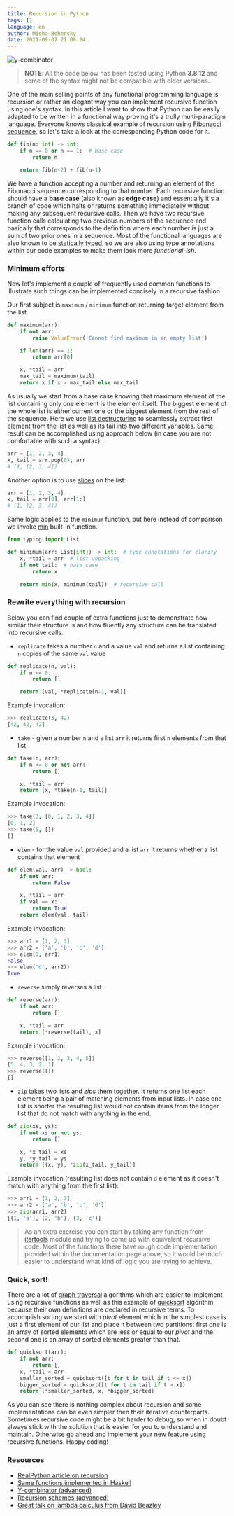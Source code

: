 ```yaml
---
title: Recursion in Python
tags: []
language: en
author: Misha Behersky
date: 2021-09-07 21:00:24
---
```



![y-combinator](/images/y_combinator.png)
> **NOTE**: All the code below has been tested using Python **3.8.12** and some of the syntax might not be compatible with older versions.

One of the main selling points of any functional programming language is recursion or rather an elegant way you can implement recursive function using one's syntax. In this article I want to show that Python can be easily adapted to be written in a functional way proving it's a trully multi-paradigm language.
Everyone knows classical example of recursion using [Fibonacci sequence](https://en.wikipedia.org/wiki/Fibonacci_number), so let's take a look at the corresponding Python code for it.

```python
def fib(n: int) -> int:
    if n == 0 or n == 1:  # base case
        return n

    return fib(n-2) + fib(n-1)
```

We have a function accepting a number and returning an element of the Fibonacci sequence corresponding to that number. Each recursive function should have a **base case** (also known as **edge case**) and essentially it's a branch of code which halts or returns something immediatelly without making any subsequent recursive calls. Then we have two recursive function calls calculating two previous numbers of the sequence and basically that corresponds to the definition where each number is just a sum of two prior ones in a sequence.
Most of the functional languages are also known to be [statically typed](https://en.wikipedia.org/wiki/Type_system#STATIC), so we are also using type annotations within our code examples to make them look more *functional-ish*.

### Minimum efforts

Now let's implement a couple of frequently used common functions to illustrate such things can be implemented concisely in a recursive fashion.

Our first subject is `maximum` / `minimum` function returning target element from the list.

```python
def maximum(arr):
    if not arr:
        raise ValueError('Cannot find maximum in an empty list')

    if len(arr) == 1:
        return arr[0]

    x, *tail = arr
    max_tail = maximum(tail)
    return x if x > max_tail else max_tail
```

As usually we start from a base case knowing that maximum element of the list containing only one element is the element itself.
The biggest element of the whole list is either current one or the biggest element from the rest of the sequence. Here we use [list destructuring](https://www.python.org/dev/peps/pep-3132/) to seamlessly extract first element from the list as well as its tail into two different variables.
Same result can be accomplished using approach below (in case you are not comfortable with such a syntax):

```python
arr = [1, 2, 3, 4]
x, tail = arr.pop(0), arr
# (1, [2, 3, 4])
```

Another option is to use [slices](https://docs.python.org/3/library/functions.html#slice) on the list:

```python
arr = [1, 2, 3, 4]
x, tail = arr[0], arr[1:]
# (1, [2, 3, 4])
```

Same logic applies to the `minimum` function, but here instead of comparison we invoke [min](https://docs.python.org/3/library/functions.html#min) built-in function.

```python
from typing import List

def minimum(arr: List[int]) -> int:  # type annotations for clarity
    x, *tail = arr  # list unpacking
    if not tail:  # base case
        return x

    return min(x, minimum(tail))  # recursive call
```

### Rewrite everything with recursion

Below you can find couple of extra functions just to demonstrate how similar their structure is and how fluently any structure can be translated into recursive calls.

* `replicate` takes a number `n` and a value `val` and returns a list containing `n` copies of the same `val` value

```python
def replicate(n, val):
    if n <= 0:
        return []

    return [val, *replicate(n-1, val)]
```

Example invocation:

```python
>>> replicate(3, 42)
[42, 42, 42]
```

* `take` - given a number `n` and a list `arr` it returns first `n` elements from that list

```python
def take(n, arr):
    if n <= 0 or not arr:
        return []

    x, *tail = arr
    return [x, *take(n-1, tail)]
```

Example invocation:

```python
>>> take(3, [0, 1, 2, 3, 4])
[0, 1, 2]
>>> take(5, [])
[]
```

* `elem` - for the value `val` provided and a list `arr` it returns whether a list contains that element

```python
def elem(val, arr) -> bool:
    if not arr:
        return False

    x, *tail = arr
    if val == x:
        return True
    return elem(val, tail)
```

Example invocation:

```python
>>> arr1 = [1, 2, 3]
>>> arr2 = ['a', 'b', 'c', 'd']
>>> elem(0, arr1)
False
>>> elem('d', arr2))
True
```

* `reverse` simply reverses a list

```python
def reverse(arr):
    if not arr:
        return []

    x, *tail = arr
    return [*reverse(tail), x]
```

Example invocation:

```python
>>> reverse([1, 2, 3, 4, 5])
[5, 4, 3, 2, 1]
>>> reverse([])
[]
```

* `zip` takes two lists and *zips* them together. It returns one list each element being a pair of matching elements from input lists. In case one list is shorter the resulting list would not contain items from the longer list that do not match with anything in the end.

```python
def zip(xs, ys):
    if not xs or not ys:
        return []

    x, *x_tail = xs
    y, *y_tail = ys
    return [(x, y), *zip(x_tail, y_tail)]
```

Example invocation (resulting list does not contain `d` element as it doesn't match with anything from the first list):

```python
>>> arr1 = [1, 2, 3]
>>> arr2 = ['a', 'b', 'c', 'd']
>>> zip(arr1, arr2)
[(1, 'a'), (2, 'b'), (3, 'c')]
```

> As an extra exercise you can start by taking any function from [itertools](https://docs.python.org/3/library/itertools.html) module and trying to come up with equivalent recursive code. Most of the functions there have rough code implementation provided within the documentation page above, so it would be much easier to understand what kind of logic you are trying to achieve.

### Quick, sort!

There are a lot of [graph traversal](https://en.wikipedia.org/wiki/Graph_traversal) algorithms which are easier to implement using recursive functions as well as this example of [quicksort](https://en.wikipedia.org/wiki/Quicksort) algorithm because their own definitions are declared in recursive terms. To accomplish sorting we start with *pivot* element which in the simplest case is just a first element of our list and place it between two partitions: first one is an array of sorted elements which are less or equal to our *pivot* and the second one is an array of sorted elements greater than that.

```python
def quicksort(arr):
    if not arr:
        return []
    x, *tail = arr
    smaller_sorted = quicksort([t for t in tail if t <= x])
    bigger_sorted = quicksort([t for t in tail if t > x])
    return [*smaller_sorted, x, *bigger_sorted]
```

As you can see there is nothing complex about recursion and some implementations can be even simpler then their iterative counterparts. Sometimes recursive code might be a bit harder to debug, so when in doubt always stick with the solution that is easier for you to understand and maintain. Otherwise go ahead and implement your new feature using recursive functions. Happy coding!

### Resources

* [RealPython article on recursion](https://realpython.com/python-recursion/)
* [Same functions implemented in Haskell](http://learnyouahaskell.com/recursion)
* [Y-combinator (advanced)](https://en.wikipedia.org/wiki/Fixed-point_combinator)
* [Recursion schemes (advanced)](http://comonad.com/reader/2009/recursion-schemes/)
* [Great talk on lambda calculus from David Beazley](https://youtu.be/pkCLMl0e_0k)
